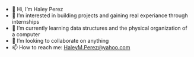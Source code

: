 - 👋 Hi, I’m Haley Perez
- 👀 I’m interested in building projects and gaining real experiance through internships
- 🌱 I’m currently learning data structures and the physical organization of a computer
- 💞️ I’m looking to collaborate on anything
- 📫 How to reach me: HaleyM.Perez@yahoo.com

<!---
hperez43/hperez43 is a ✨ special ✨ repository because its `README.md` (this file) appears on your GitHub profile.
You can click the Preview link to take a look at your changes.
--->
